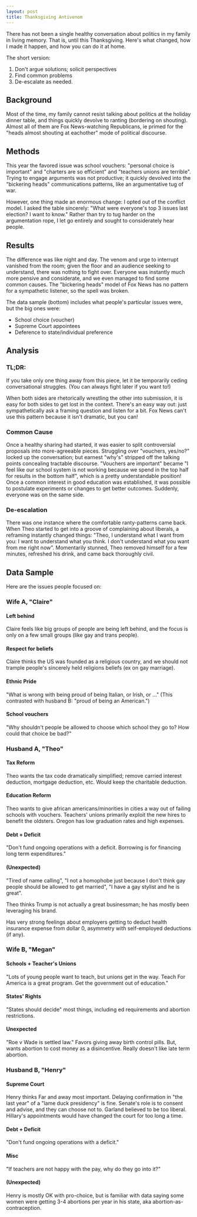 ```yaml
---
layout: post
title: Thanksgiving Antivenom
---
```


There has not been a single healthy conversation about politics in my family in living memory.  That is, until this Thanksgiving.  Here's what changed, how I made it happen, and how you can do it at home.

The short version:

 1. Don't argue solutions; solicit perspectives
 2. Find common problems
 3. De-escalate as needed.

## Background

Most of the time, my family cannot resist talking about politics at the holiday dinner table, and things quickly devolve to ranting (bordering on shouting).  Almost all of them are Fox News-watching Republicans, ie primed for the "heads almost shouting at eachother" mode of political discourse.

## Methods

This year the favored issue was school vouchers: "personal choice is important" and "charters are so efficient" and "teachers unions are terrible".  Trying to engage arguments was not productive; it quickly devolved into the "bickering heads" communications patterns, like an argumentative tug of war.

However, one thing made an enormous change: I opted out of the conflict model.  I asked the table sincerely: "What were everyone's top 3 issues last election?  I want to know."  Rather than try to tug harder on the argumentation rope, I let go entirely and sought to considerately hear people.

## Results

The difference was like night and day.  The venom and urge to interrupt vanished from the room; given the floor and an audience seeking to understand, there was nothing to fight over.  Everyone was instantly much more pensive and considerate, and we even managed to find some common causes.  The "bickering heads" model of Fox News has no pattern for a sympathetic listener, so the spell was broken.

The data sample (bottom) includes what people's particular issues were, but the big ones were:

 * School choice (voucher)
 * Supreme Court appointees
 * Deference to state/individual preference

## Analysis

### TL;DR:

If you take only one thing away from this piece, let it be temporarily ceding conversational struggles.  (You can always fight later if you want to!)

When both sides are rhetorically wrestling the other into submission, it is easy for both sides to get lost in the context.  There's an easy way out: just sympathetically ask a framing question and listen for a bit.  Fox News can't use this pattern because it isn't dramatic, but you can!

### Common Cause

Once a healthy sharing had started, it was easier to split controversial proposals into more-agreeable pieces.  Struggling over "vouchers, yes/no?" locked up the conversation; but earnest "why's" stripped off the talking points concealing tractable discourse.  "Vouchers are important" became "I feel like our school system is not working because we spend in the top half for results in the bottom half", which is a pretty understandable position!  Once a common interest in good education was established, it was possible to postulate experiments or changes to get better outcomes.  Suddenly, everyone was on the same side.

### De-escalation

There was one instance where the comfortable ranty-patterns came back.  When Theo started to get into a groove of complaining about liberals, a reframing instantly changed things: "Theo, I understand what I want from you: I want to understand what you think.  I don't understand what you want from me right now".  Momentarily stunned, Theo removed himself for a few minutes, refreshed his drink, and came back thoroughly civil.

## Data Sample

Here are the issues people focused on:

### Wife A, "Claire"

#### Left behind

Claire feels like big groups of people are being left behind, and the focus is only on a few small groups (like gay and trans people).

#### Respect for beliefs

Claire thinks the US was founded as a religious country, and we should not trample people's sincerely held religions beliefs (ex on gay marriage).

#### Ethnic Pride

"What is wrong with being proud of being Italian, or Irish, or ..."  (This contrasted with husband B: "proud of being an American.")

#### School vouchers

"Why shouldn't people be allowed to choose which school they go to?  How could that choice be bad?"

### Husband A, "Theo"

#### Tax Reform

Theo wants the tax code dramatically simplified; remove carried interest deduction, mortgage deduction, etc.  Would keep the charitable deduction.

#### Education Reform

Theo wants to give african americans/minorities in cities a way out of failing schools with vouchers. Teachers' unions primarily exploit the new hires to benefit the oldsters.  Oregon has low graduation rates and high expenses.

#### Debt + Deficit

"Don't fund ongoing operations with a deficit.  Borrowing is for financing long term expenditures."

#### (Unexpected)

"Tired of name calling", "I not a homophobe just because I don't think gay people should be allowed to get married", "I have a gay stylist and he is great".

Theo thinks Trump is not actually a great businessman; he has mostly been leveraging his brand.

Has very strong feelings about employers getting to deduct health insurance expense from dollar 0, asymmetry with self-employed deductions (if any).

### Wife B, "Megan"

#### Schools + Teacher's Unions

"Lots of young people want to teach, but unions get in the way.  Teach For America is a great program.  Get the government out of education."

#### States' Rights

"States should decide" most things, including ed requirements and abortion restrictions.

#### Unexpected

"Roe v Wade is settled law."  Favors giving away birth control pills.  But, wants abortion to cost money as a disincentive.  Really doesn't like late term abortion.

### Husband B, "Henry"

#### Supreme Court

Henry thinks Far and away most important.  Delaying confirmation in "the last year" of a "lame duck presidency" is fine.  Senate's role is to consent and advise, and they can choose not to.  Garland believed to be too liberal.  Hillary's appointments would have changed the court for too long a time.

#### Debt + Deficit

"Don't fund ongoing operations with a deficit."

#### Misc

"If teachers are not happy with the pay, why do they go into it?"

#### (Unexpected)

Henry is mostly OK with pro-choice, but is familiar with data saying some women were getting 3-4 abortions per year in his state, aka abortion-as-contraception.

